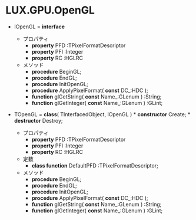 ﻿# LUX.GPU.OpenGL

* IOpenGL = **interface**
    * プロパティ
        * **property** PFD :TPixelFormatDescriptor
        * **property** PFI :Integer
        * **property** RC :HGLRC
    * メソッド
        * **procedure** BeginGL;
        * **procedure** EndGL;
        * **procedure** InitOpenGL;
        * **procedure** ApplyPixelFormat( **const** DC_:HDC );
        * **function** glGetString( **const** Name_:GLenum ) :String;
        * **function** glGetInteger( **const** Name_:GLenum ) :GLint;

* TOpenGL = **class**( TInterfacedObject, IOpenGL )
        * **constructor** Create;
        * **destructor** Destroy;
    * プロパティ
        * **property** PFD :TPixelFormatDescriptor
        * **property** PFI :Integer
        * **property** RC :HGLRC
    * 定数
        * **class function** DefaultPFD :TPixelFormatDescriptor;
    * メソッド
        * **procedure** BeginGL;
        * **procedure** EndGL;
        * **procedure** InitOpenGL;
        * **procedure** ApplyPixelFormat( **const** DC_:HDC );
        * **function** glGetString( **const** Name_:GLenum ) :String;
        * **function** glGetInteger( **const** Name_:GLenum ) :GLint;
